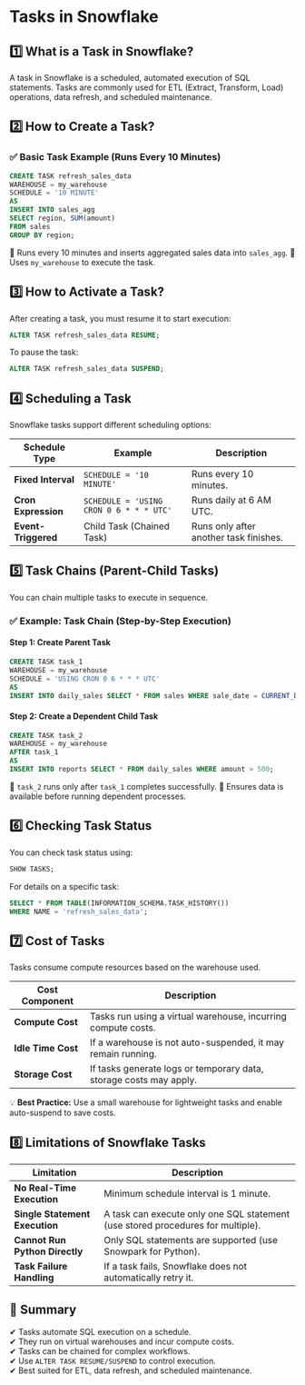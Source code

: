 # Tasks in Snowflake

## 1️⃣ What is a Task in Snowflake?
A task in Snowflake is a scheduled, automated execution of SQL statements. Tasks are commonly used for ETL (Extract, Transform, Load) operations, data refresh, and scheduled maintenance.

## 2️⃣ How to Create a Task?

### ✅ Basic Task Example (Runs Every 10 Minutes)
```sql
CREATE TASK refresh_sales_data
WAREHOUSE = my_warehouse
SCHEDULE = '10 MINUTE'
AS
INSERT INTO sales_agg
SELECT region, SUM(amount) 
FROM sales 
GROUP BY region;
```
🔹 Runs every 10 minutes and inserts aggregated sales data into `sales_agg`.
🔹 Uses `my_warehouse` to execute the task.

## 3️⃣ How to Activate a Task?
After creating a task, you must resume it to start execution:

```sql
ALTER TASK refresh_sales_data RESUME;
```
To pause the task:

```sql
ALTER TASK refresh_sales_data SUSPEND;
```

## 4️⃣ Scheduling a Task
Snowflake tasks support different scheduling options:

| Schedule Type   | Example                                  | Description                            |
|----------------|------------------------------------------|----------------------------------------|
| **Fixed Interval** | `SCHEDULE = '10 MINUTE'`               | Runs every 10 minutes.                |
| **Cron Expression** | `SCHEDULE = 'USING CRON 0 6 * * * UTC'` | Runs daily at 6 AM UTC.               |
| **Event-Triggered** | Child Task (Chained Task)             | Runs only after another task finishes. |

## 5️⃣ Task Chains (Parent-Child Tasks)
You can chain multiple tasks to execute in sequence.

### ✅ Example: Task Chain (Step-by-Step Execution)

#### Step 1: Create Parent Task
```sql
CREATE TASK task_1 
WAREHOUSE = my_warehouse
SCHEDULE = 'USING CRON 0 6 * * * UTC'
AS
INSERT INTO daily_sales SELECT * FROM sales WHERE sale_date = CURRENT_DATE;
```

#### Step 2: Create a Dependent Child Task
```sql
CREATE TASK task_2 
WAREHOUSE = my_warehouse
AFTER task_1
AS
INSERT INTO reports SELECT * FROM daily_sales WHERE amount > 500;
```
🔹 `task_2` runs only after `task_1` completes successfully.
🔹 Ensures data is available before running dependent processes.

## 6️⃣ Checking Task Status
You can check task status using:

```sql
SHOW TASKS;
```
For details on a specific task:

```sql
SELECT * FROM TABLE(INFORMATION_SCHEMA.TASK_HISTORY())
WHERE NAME = 'refresh_sales_data';
```

## 7️⃣ Cost of Tasks
Tasks consume compute resources based on the warehouse used.

| Cost Component  | Description |
|---------------|-------------|
| **Compute Cost** | Tasks run using a virtual warehouse, incurring compute costs. |
| **Idle Time Cost** | If a warehouse is not auto-suspended, it may remain running. |
| **Storage Cost** | If tasks generate logs or temporary data, storage costs may apply. |

💡 **Best Practice:** Use a small warehouse for lightweight tasks and enable auto-suspend to save costs.

## 8️⃣ Limitations of Snowflake Tasks

| Limitation | Description |
|------------|-------------|
| **No Real-Time Execution** | Minimum schedule interval is 1 minute. |
| **Single Statement Execution** | A task can execute only one SQL statement (use stored procedures for multiple). |
| **Cannot Run Python Directly** | Only SQL statements are supported (use Snowpark for Python). |
| **Task Failure Handling** | If a task fails, Snowflake does not automatically retry it. |

## 🚀 Summary
✔ Tasks automate SQL execution on a schedule.  
✔ They run on virtual warehouses and incur compute costs.  
✔ Tasks can be chained for complex workflows.  
✔ Use `ALTER TASK RESUME/SUSPEND` to control execution.  
✔ Best suited for ETL, data refresh, and scheduled maintenance.
